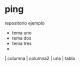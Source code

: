 ping
====

repositorio ejemplo

* tema uno
* tema dos
* tema tres
* 

| columna | columna2
| una     | tabla
